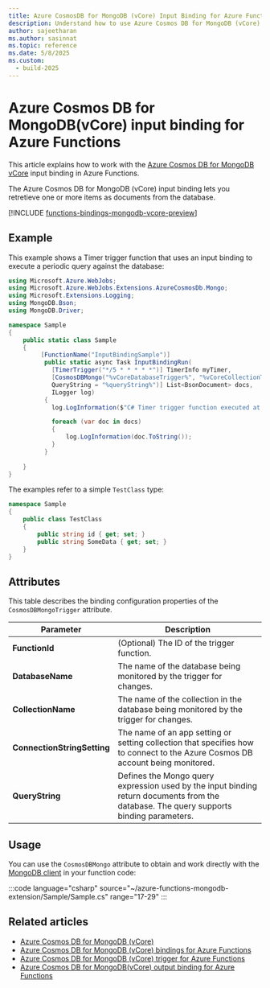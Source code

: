 ```yaml
---
title: Azure CosmosDB for MongoDB (vCore) Input Binding for Azure Functions
description: Understand how to use Azure Cosmos DB for MongoDB (vCore) input binding to read items from the database.
author: sajeetharan
ms.author: sasinnat
ms.topic: reference
ms.date: 5/8/2025
ms.custom: 
  - build-2025
---
```


# Azure Cosmos DB for MongoDB(vCore) input binding for Azure Functions

This article explains how to work with the [Azure Cosmos DB for MongoDB vCore](/azure/cosmos-db/mongodb/vcore/introduction) input binding in Azure Functions. 

The Azure Cosmos DB for MongoDB (vCore) input binding lets you retretieve one or more items as documents from the database.

[!INCLUDE [functions-bindings-mongodb-vcore-preview](../../includes/functions-bindings-mongodb-vcore-preview.md)]

## Example

This example shows a Timer trigger function that uses an input binding to execute a periodic query against the database:

```csharp
using Microsoft.Azure.WebJobs;
using Microsoft.Azure.WebJobs.Extensions.AzureCosmosDb.Mongo;
using Microsoft.Extensions.Logging;
using MongoDB.Bson;
using MongoDB.Driver;

namespace Sample
{
    public static class Sample
    {
         [FunctionName("InputBindingSample")]
          public static async Task InputBindingRun(
            [TimerTrigger("*/5 * * * * *")] TimerInfo myTimer,
            [CosmosDBMongo("%vCoreDatabaseTrigger%", "%vCoreCollectionTrigger%", ConnectionStringSetting = "vCoreConnectionStringTrigger",
            QueryString = "%queryString%")] List<BsonDocument> docs,
            ILogger log)
          {
            log.LogInformation($"C# Timer trigger function executed at: {DateTime.Now}");

            foreach (var doc in docs)
            {
                log.LogInformation(doc.ToString());
            }
          }
           
    }
}
```

The examples refer to a simple `TestClass` type:

```cs
namespace Sample
{
    public class TestClass
    {
        public string id { get; set; }
        public string SomeData { get; set; }
    }
}
```

## Attributes

This table describes the binding configuration properties of the `CosmosDBMongoTrigger` attribute.

|Parameter | Description|
|---------|----------------------|
|**FunctionId** | (Optional) The ID of the trigger function. |
|**DatabaseName** | The name of the database being monitored by the trigger for changes. |
|**CollectionName** | The name of the collection in the database being monitored by the trigger for changes.|
|**ConnectionStringSetting** | The name of an app setting or setting collection that specifies how to connect to the Azure Cosmos DB account being monitored. |
|**QueryString** | Defines the Mongo query expression used by the input binding return documents from the database. The query supports binding parameters. |

## Usage

You can use the `CosmosDBMongo` attribute to obtain and work directly with the [MongoDB client](https://mongodb.github.io/mongo-csharp-driver/2.8/apidocs/html/T_MongoDB_Driver_IMongoClient.htm) in your function code:

:::code language="csharp" source="~/azure-functions-mongodb-extension/Sample/Sample.cs" range="17-29" ::: 

## Related articles
 
- [Azure Cosmos DB for MongoDB (vCore)](/azure/cosmos-db/mongodb/vcore/introduction.md)
- [Azure Cosmos DB for MongoDB (vCore) bindings for Azure Functions](functions-bindings-mongodb-vcore.md)
- [Azure Cosmos DB for MongoDB (vCore) trigger for Azure Functions](functions-bindings-mongodb-vcore-trigger.md)
- [Azure Cosmos DB for MongoDB(vCore) output binding for Azure Functions](functions-bindings-mongodb-vcore-output.md)